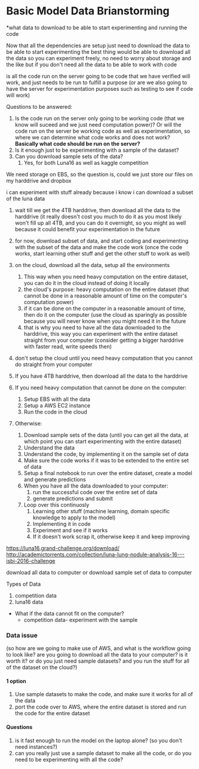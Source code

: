 # Basic Model Data Brianstorming
*what data to download to be able to start experimenting and running the code


Now that all the dependencies are setup
just need to download the data to be able to start experimenting
the best thing would be able to download all the data so you can experiment freely, no need to worry about storage and the like
  but if you don't need all the data to be able to work with code

is all the code run on the server going to be code that we have verified will work, and just needs to be run to fulfill a purpose (or are we also going to have the server for experimentation purposes such as testing to see if code will work)

Questions to be answered:
1. Is the code run on the server only going to be working code (that we know will suceed and we just need computation power)? Or will the code run on the server be working code as well as experimentation, so where we can determine what code works and does not work? **Basically what code should be run on the server?**
2. Is it enough just to be experimenting with a sample of the dataset?
3. Can you download sample sets of the data?
   1. Yes, for both Luna16 as well as kaggle competition

We need storage on EBS, so the question is, could we just store our files on my harddrive and dropbox

i can experiment with stuff already because i know i can download a subset of the luna data

1. wait till we get the 4TB harddrive, then download all the data to the harddrive (it really doesn't cost you much to do it as you most likely won't fill up all 4TB, and you can do it overnight, so you might as well because it could benefit your experimentation in the future
2. for now, download subset of data, and start coding and experimenting with the subset of the data and make the code work (once the code works, start learning other stuff and get the other stuff to work as well)
3. on the cloud, download all the data, setup all the environments
   1. This way when you need heavy computation on the entire dataset, you can do it in the cloud instead of doing it locally
   2. the cloud's purpose: heavy computation on the entire dataset (that cannot be done in a reasonable amount of time on the computer's computation power)
   3. if it can be done on the computer in a reasonable amount of time, then do it on the computer (use the cloud as sparingly as possible because you will never know when you might need it in the future
   4. that is why you need to have all the data downloaded to the harddrive, this way you can experiment with the entire dataset straight from your computer (consider getting a bigger harddrive with faster read, write speeds then)
4. don't setup the cloud until you need heavy computation that you cannot do straight from your computer

1. If you have 4TB harddrive, then download all the data to the harddrive
2. If you need heavy computation that cannot be done on the computer:
   1. Setup EBS with all the data
   2. Setup a AWS EC2 instance 
   3. Run the code in the cloud
3. Otherwise:
   1. Download sample sets of the data (until you can get all the data, at which point you can start experimenting with the entire dataset)
   2. Understand the data
   3. Understand the code, by implementing it on the sample set of data
   4. Make sure the code works if it was to be extended to the entire set of data
   5. Setup a final notebook to run over the entire dataset, create a model and generate predictions
   6. When you have all the data downloaded to your computer:
      1. run the successful code over the entire set of data
      2. generate predictions and submit
   7. Loop over this continuosly
      1. Learning other stuff (machine learning, domain specific knowledge to apply to the model)
      2. Implementing it in code
      3. Experiment and see if it works
      4. If it doesn't work scrap it, otherwise keep it and keep improving

https://luna16.grand-challenge.org/download/
http://academictorrents.com/collection/luna-lung-nodule-analysis-16---isbi-2016-challenge

download all data to computer 
or
download sample set of data to computer

Types of Data
   1. competition data
   2. luna16 data


* What if the data cannot fit on the computer?
  * competition data- experiment with the sample

### Data issue 
(so how are we going to make use of AWS, and what is the workflow going to look like? are you going to download all the data to your computer? is it worth it? or do you just need sample datasets? and you run the stuff for all of the dataset on the cloud?)

#### 1 option
1. Use sample datasets to make the code, and make sure it works for all of the data
2. port the code over to AWS, where the entire dataset is stored and run the code for the entire dataset

#### Questions
1. is it fast enough to run the model on the laptop alone? (so you don't need instances?)
2. can you really just use a sample dataset to make all the code, or do you need to be experimenting with all the code?

